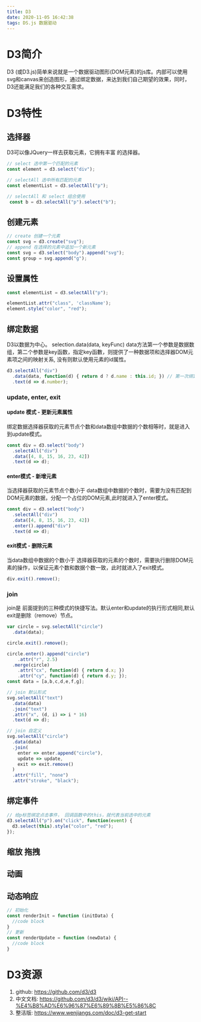 ```yaml
---
title: D3
date: 2020-11-05 16:42:38
tags: DS.js 数据驱动
---
```


# D3简介
D3 (或D3.js)简单来说就是一个数据驱动图形(DOM元素)的js库。内部可以使用svg和canvas来创造图形，通过绑定数据，来达到我们自己期望的效果，同时，D3还能满足我们的各种交互需求。

# D3特性
## 选择器
D3可以像JQuery一样去获取元素，它拥有丰富 的选择器。
```js
// select 选中第一个匹配的元素
const element = d3.select("div");

// selectAll 选中所有匹配的元素
const elementList = d3.selectAll("p");

// selectAll 和 select 组合使用
 const b = d3.selectAll("p").select("b");
```

## 创建元素
```js
// create 创建一个元素
const svg = d3.create("svg");
// append 在选择的元素中追加一个新元素
const svg = d3.select("body").append("svg");
const group = svg.append("g");
```

## 设置属性
```js
const elementList = d3.selectAll("p");

elementList.attr("class", 'className');
element.style("color", "red");
```

## 绑定数据
D3以数据为中心。
selection.data(data, keyFunc)
data方法第一个参数是数据数组，第二个参数是key函数，指定key函數，则提供了一种数据项和选择器DOM元素项之间的映射关系, 没有则默认使用元素的id属性。
```js
d3.selectAll("div")
  .data(data, function(d) { return d ? d.name : this.id; }) // 第一次绑定数据时，d为null，根据元素的id属性绑定。
  .text(d => d.number);
```
###  update, enter, exit
#### update 模式 - 更新元素属性
绑定数据选择器获取的元素节点个数和data数组中数据的个数相等时，就是进入到update模式。
```js
const div = d3.select("body")
  .selectAll("div")
  .data([4, 8, 15, 16, 23, 42])
  .text(d => d);
```
#### enter模式 - 新增元素
当选择器获取的元素节点个数小于 data数组中数据的个数时，需要为没有匹配到DOM元素的数据，分配一个占位的DOM元素,此时就进入了enter模式。
```js
const div = d3.select("body")
  .selectAll("div")
  .data([4, 8, 15, 16, 23, 42])
  .enter().append("div")
  .text(d => d);
```
#### exit模式 - 删除元素
当data数组中数据的个数小于 选择器获取的元素的个数时，需要执行删除DOM元素的操作，以保证元素个数和数据个数一致，此时就进入了exit模式。
```js
div.exit().remove();
```
### join
join是 前面提到的三种模式的快捷写法。默认enter和update的执行形式相同,默认exit是删除（remove）节点。
```js
var circle = svg.selectAll("circle")
  .data(data);

circle.exit().remove();

circle.enter().append("circle")
    .attr("r", 2.5)
  .merge(circle)
    .attr("cx", function(d) { return d.x; })
    .attr("cy", function(d) { return d.y; });
const data = [a,b,c,d,e,f,g];

// join 默认形式
svg.selectAll("text")
  .data(data)
  .join("text")
  .attr("x", (d, i) => i * 16)
  .text(d => d);

// join 自定义
svg.selectAll("circle")
  .data(data)
  .join(
    enter => enter.append("circle"),
    update => update,
    exit => exit.remove()
  )
  .attr("fill", "none")
  .attr("stroke", "black");


```
## 绑定事件
```js
// 给p标签绑定点击事件， 回调函数中的this，就代表当前选中的元素
d3.selectAll("p").on("click", function(event) {
  d3.select(this).style("color", "red");
});
```
## 缩放 拖拽
## 动画
## 动态响应
```js
// 初始化
const renderInit = function (initData) {
  //code block 
}
// 更新
const renderUpdate = function (newData) {
  //code block 
}
```
# D3资源
1. github: https://github.com/d3/d3
2. 中文文档: https://github.com/d3/d3/wiki/API--%E4%B8%AD%E6%96%87%E6%89%8B%E5%86%8C
2. 整洁版: https://www.wenjiangs.com/doc/d3-get-start